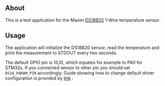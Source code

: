 ## About

This is a test application for the Maxim
[DS18B20](https://datasheets.maximintegrated.com/en/ds/DS18B20.pdf)
1-Wire temperature sensor.

## Usage

The application will initialize the DS18B20 sensor, read
the temperature and print the measurement to STDOUT every two seconds.

The default GPIO pin is (0,0), which equates for example to PA0 for STM32s.
If you connected sensor to other pin you should set `DS18_PARAM_PIN` accordingly.
Guide showing how to change default driver configuration is provided by
[link](https://guide.riot-os.org/advanced_tutorials/device_drivers/#default-device-configuration) .
